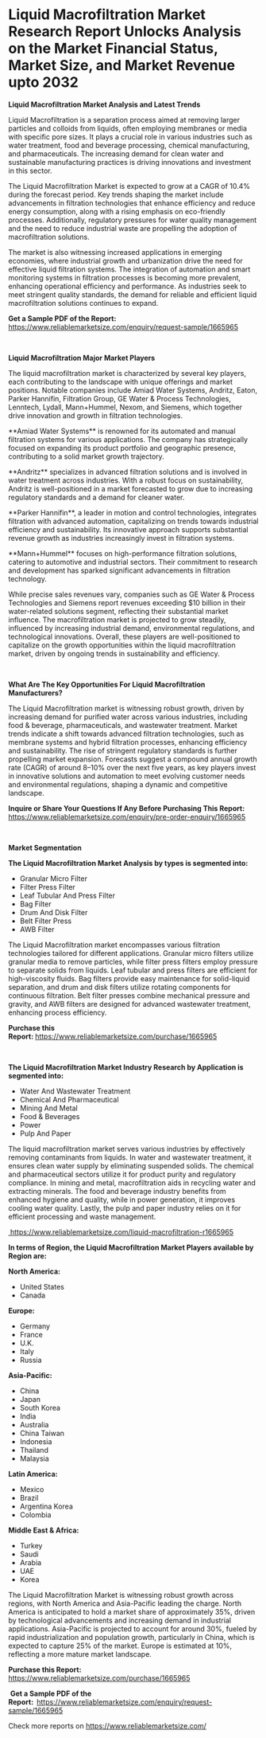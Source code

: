 <p><h1>Liquid Macrofiltration Market Research Report Unlocks Analysis on the Market Financial Status, Market Size, and Market Revenue upto 2032</h1></p><p><strong>Liquid Macrofiltration Market Analysis and Latest Trends</strong></p>
<p><p>Liquid Macrofiltration is a separation process aimed at removing larger particles and colloids from liquids, often employing membranes or media with specific pore sizes. It plays a crucial role in various industries such as water treatment, food and beverage processing, chemical manufacturing, and pharmaceuticals. The increasing demand for clean water and sustainable manufacturing practices is driving innovations and investment in this sector.</p><p>The Liquid Macrofiltration Market is expected to grow at a CAGR of 10.4% during the forecast period. Key trends shaping the market include advancements in filtration technologies that enhance efficiency and reduce energy consumption, along with a rising emphasis on eco-friendly processes. Additionally, regulatory pressures for water quality management and the need to reduce industrial waste are propelling the adoption of macrofiltration solutions. </p><p>The market is also witnessing increased applications in emerging economies, where industrial growth and urbanization drive the need for effective liquid filtration systems. The integration of automation and smart monitoring systems in filtration processes is becoming more prevalent, enhancing operational efficiency and performance. As industries seek to meet stringent quality standards, the demand for reliable and efficient liquid macrofiltration solutions continues to expand.</p></p>
<p><strong>Get a Sample PDF of the Report:&nbsp;</strong> <a href="https://www.reliablemarketsize.com/enquiry/request-sample/1665965?utm_campaign=2730&utm_medium=2&utm_source=Github&utm_content=ia&utm_term=27022025&utm_id=liquid-macrofiltration">https://www.reliablemarketsize.com/enquiry/request-sample/1665965</a></p>
<p>&nbsp;</p>
<p><strong>Liquid Macrofiltration Major Market Players</strong></p>
<p><p>The liquid macrofiltration market is characterized by several key players, each contributing to the landscape with unique offerings and market positions. Notable companies include Amiad Water Systems, Andritz, Eaton, Parker Hannifin, Filtration Group, GE Water & Process Technologies, Lenntech, Lydall, Mann+Hummel, Nexom, and Siemens, which together drive innovation and growth in filtration technologies.</p><p>**Amiad Water Systems** is renowned for its automated and manual filtration systems for various applications. The company has strategically focused on expanding its product portfolio and geographic presence, contributing to a solid market growth trajectory.</p><p>**Andritz** specializes in advanced filtration solutions and is involved in water treatment across industries. With a robust focus on sustainability, Andritz is well-positioned in a market forecasted to grow due to increasing regulatory standards and a demand for cleaner water.</p><p>**Parker Hannifin**, a leader in motion and control technologies, integrates filtration with advanced automation, capitalizing on trends towards industrial efficiency and sustainability. Its innovative approach supports substantial revenue growth as industries increasingly invest in filtration systems.</p><p>**Mann+Hummel** focuses on high-performance filtration solutions, catering to automotive and industrial sectors. Their commitment to research and development has sparked significant advancements in filtration technology.</p><p>While precise sales revenues vary, companies such as GE Water & Process Technologies and Siemens report revenues exceeding $10 billion in their water-related solutions segment, reflecting their substantial market influence. The macrofiltration market is projected to grow steadily, influenced by increasing industrial demand, environmental regulations, and technological innovations. Overall, these players are well-positioned to capitalize on the growth opportunities within the liquid macrofiltration market, driven by ongoing trends in sustainability and efficiency.</p></p>
<p>&nbsp;</p>
<p><strong>What Are The Key Opportunities For Liquid Macrofiltration Manufacturers?</strong></p>
<p><p>The Liquid Macrofiltration market is witnessing robust growth, driven by increasing demand for purified water across various industries, including food & beverage, pharmaceuticals, and wastewater treatment. Market trends indicate a shift towards advanced filtration technologies, such as membrane systems and hybrid filtration processes, enhancing efficiency and sustainability. The rise of stringent regulatory standards is further propelling market expansion. Forecasts suggest a compound annual growth rate (CAGR) of around 8–10% over the next five years, as key players invest in innovative solutions and automation to meet evolving customer needs and environmental regulations, shaping a dynamic and competitive landscape.</p></p>
<p><strong>Inquire or Share Your Questions If Any Before Purchasing This Report:</strong> <a href="https://www.reliablemarketsize.com/enquiry/pre-order-enquiry/1665965?utm_campaign=2730&utm_medium=2&utm_source=Github&utm_content=ia&utm_term=27022025&utm_id=liquid-macrofiltration">https://www.reliablemarketsize.com/enquiry/pre-order-enquiry/1665965</a></p>
<p>&nbsp;</p>
<p><strong>Market Segmentation</strong></p>
<p><strong>The Liquid Macrofiltration Market Analysis by types is segmented into:</strong></p>
<p><ul><li>Granular Micro Filter</li><li>Filter Press Filter</li><li>Leaf Tubular And Press Filter</li><li>Bag Filter</li><li>Drum And Disk Filter</li><li>Belt Filter Press</li><li>AWB Filter</li></ul></p>
<p><p>The Liquid Macrofiltration market encompasses various filtration technologies tailored for different applications. Granular micro filters utilize granular media to remove particles, while filter press filters employ pressure to separate solids from liquids. Leaf tubular and press filters are efficient for high-viscosity fluids. Bag filters provide easy maintenance for solid-liquid separation, and drum and disk filters utilize rotating components for continuous filtration. Belt filter presses combine mechanical pressure and gravity, and AWB filters are designed for advanced wastewater treatment, enhancing process efficiency.</p></p>
<p><strong>Purchase this Report:&nbsp;</strong><a href="https://www.reliablemarketsize.com/purchase/1665965?utm_campaign=2730&utm_medium=2&utm_source=Github&utm_content=ia&utm_term=27022025&utm_id=liquid-macrofiltration">https://www.reliablemarketsize.com/purchase/1665965</a></p>
<p>&nbsp;</p>
<p><strong>The Liquid Macrofiltration Market Industry Research by Application is segmented into:</strong></p>
<p><ul><li>Water And Wastewater Treatment</li><li>Chemical And Pharmaceutical</li><li>Mining And Metal</li><li>Food & Beverages</li><li>Power</li><li>Pulp And Paper</li></ul></p>
<p><p>The liquid macrofiltration market serves various industries by effectively removing contaminants from liquids. In water and wastewater treatment, it ensures clean water supply by eliminating suspended solids. The chemical and pharmaceutical sectors utilize it for product purity and regulatory compliance. In mining and metal, macrofiltration aids in recycling water and extracting minerals. The food and beverage industry benefits from enhanced hygiene and quality, while in power generation, it improves cooling water quality. Lastly, the pulp and paper industry relies on it for efficient processing and waste management.</p></p>
<p><a href="https://www.reliablemarketsize.com/liquid-macrofiltration-r1665965?utm_campaign=2730&utm_medium=2&utm_source=Github&utm_content=ia&utm_term=27022025&utm_id=liquid-macrofiltration">&nbsp;https://www.reliablemarketsize.com/liquid-macrofiltration-r1665965</a></p>
<p><strong>In terms of Region, the Liquid Macrofiltration Market Players available by Region are:</strong></p>
<p>
    <p> <strong> North America: </strong>
        <ul>
            <li>United States</li>
            <li>Canada</li>
        </ul>
        </p> 
    <p> <strong> Europe: </strong>
        <ul>
            <li>Germany</li>
            <li>France</li>
            <li>U.K.</li>
            <li>Italy</li>
            <li>Russia</li>
        </ul>
        </p> 
    <p> <strong> Asia-Pacific: </strong>
        <ul>
            <li>China</li>
            <li>Japan</li>
            <li>South Korea</li>
            <li>India</li>
            <li>Australia</li>
            <li>China Taiwan</li>
            <li>Indonesia</li>
            <li>Thailand</li>
            <li>Malaysia</li>
        </ul>
        </p> 
    <p> <strong> Latin America: </strong>
        <ul>
            <li>Mexico</li>
            <li>Brazil</li>
            <li>Argentina Korea</li>
            <li>Colombia</li>
        </ul>
        </p> 
    <p> <strong> Middle East & Africa: </strong>
        <ul>
            <li>Turkey</li>
            <li>Saudi</li>
            <li>Arabia</li>
            <li>UAE</li>
            <li>Korea</li>
        </ul>
    </p>
    </p>
<p><p>The Liquid Macrofiltration Market is witnessing robust growth across regions, with North America and Asia-Pacific leading the charge. North America is anticipated to hold a market share of approximately 35%, driven by technological advancements and increasing demand in industrial applications. Asia-Pacific is projected to account for around 30%, fueled by rapid industrialization and population growth, particularly in China, which is expected to capture 25% of the market. Europe is estimated at 10%, reflecting a more mature market landscape.</p></p>
<p><strong>Purchase this Report: </strong><a href="https://www.reliablemarketsize.com/purchase/1665965?utm_campaign=2730&utm_medium=2&utm_source=Github&utm_content=ia&utm_term=27022025&utm_id=liquid-macrofiltration">https://www.reliablemarketsize.com/purchase/1665965</a></p>
<p>&nbsp;<strong>Get a Sample PDF of the Report:&nbsp;&nbsp;</strong><a href="https://www.reliablemarketsize.com/enquiry/request-sample/1665965?utm_campaign=2730&utm_medium=2&utm_source=Github&utm_content=ia&utm_term=27022025&utm_id=liquid-macrofiltration">https://www.reliablemarketsize.com/enquiry/request-sample/1665965</a></p>
<p><strong></strong></p>
<p>Check more reports on <a href="https://www.reliablemarketsize.com/?utm_campaign=2730&utm_medium=2&utm_source=Github&utm_content=ia&utm_term=27022025&utm_id=liquid-macrofiltration">https://www.reliablemarketsize.com/</a></p>